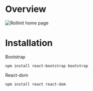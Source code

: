 # Overview


![RollInit home page](https://github.com/sarah-link/init/tree/master/Screenshots/homepage.png)

# Installation
Bootstrap

    npm install react-bootstrap bootstrap
    
React-dom

    npm install react react-dom
